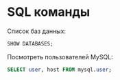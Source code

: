 # SQL команды

Список баз данных:

```sql
SHOW DATABASES;
```

Посмотреть пользователей MySQL:

```sql
SELECT user, host FROM mysql.user;
```
